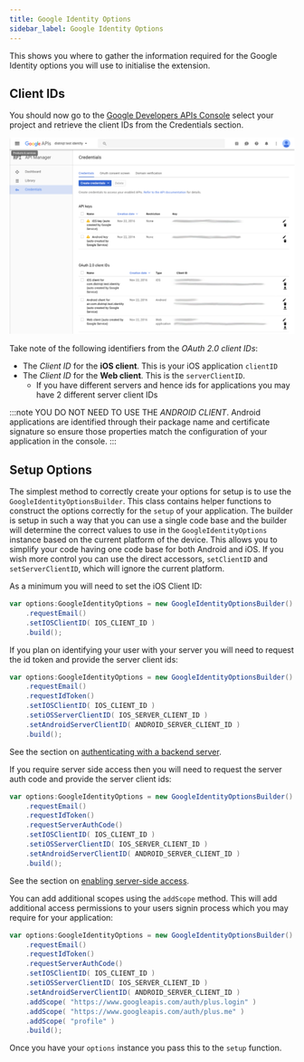 ```yaml
---
title: Google Identity Options
sidebar_label: Google Identity Options
---
```



This shows you where to gather the information required for the Google Identity options you will use to initialise the extension.


## Client IDs

You should now go to the [Google Developers APIs Console](https://console.developers.google.com/apis)
select your project and retrieve the client IDs from the Credentials section.

![](images/apisconsole-credentials.png)

Take note of the following identifiers from the *OAuth 2.0 client IDs*:

- The *Client ID* for the **iOS client**. This is your iOS application `clientID`
- The *Client ID* for the **Web client**. This is the `serverClientID`. 
    - If you have different servers and hence ids for applications you may have 2 different server client IDs 

:::note 
YOU DO NOT NEED TO USE THE *ANDROID CLIENT*. Android applications are identified through their package name and certificate signature so ensure those properties match the configuration of your application in the console.
:::




## Setup Options

The simplest method to correctly create your options for setup is to use the `GoogleIdentityOptionsBuilder`. This class contains helper functions to construct the options correctly for the `setup` of your application. The builder is setup in such a way that you can use a single code base and the builder will determine the correct values to use in the `GoogleIdentityOptions` instance based on the current platform of the device. This allows you to simplify your code having one code base for both Android and iOS. If you wish more control you can use the direct accessors, `setClientID` and `setServerClientID`, which will ignore the current platform.

As a minimum you will need to set the iOS Client ID:

```actionscript
var options:GoogleIdentityOptions = new GoogleIdentityOptionsBuilder()
    .requestEmail()
	.setIOSClientID( IOS_CLIENT_ID )
	.build();
```


If you plan on identifying your user with your server you will need to request the id token and provide the server client ids:

```actionscript
var options:GoogleIdentityOptions = new GoogleIdentityOptionsBuilder()
    .requestEmail()
    .requestIdToken()
	.setIOSClientID( IOS_CLIENT_ID )
    .setiOSServerClientID( IOS_SERVER_CLIENT_ID )
    .setAndroidServerClientID( ANDROID_SERVER_CLIENT_ID )
    .build();
```

See the section on [authenticating with a backend server](authenticate-with-a-backend-server.md).



If you require server side access then you will need to request the server auth code and provide the server client ids:

```actionscript
var options:GoogleIdentityOptions = new GoogleIdentityOptionsBuilder()
    .requestEmail()
    .requestIdToken()
    .requestServerAuthCode()
	.setIOSClientID( IOS_CLIENT_ID )
    .setiOSServerClientID( IOS_SERVER_CLIENT_ID )
    .setAndroidServerClientID( ANDROID_SERVER_CLIENT_ID )
    .build();
```

See the section on [enabling server-side access](enabling-server-side-access.md).



You can add additional scopes using the `addScope` method. This will add additional access permissions to your users signin process which you may require for your application:

```actionscript
var options:GoogleIdentityOptions = new GoogleIdentityOptionsBuilder()
    .requestEmail()
    .requestIdToken()
    .requestServerAuthCode()
	.setIOSClientID( IOS_CLIENT_ID )
    .setiOSServerClientID( IOS_SERVER_CLIENT_ID )
    .setAndroidServerClientID( ANDROID_SERVER_CLIENT_ID )
    .addScope( "https://www.googleapis.com/auth/plus.login" )
    .addScope( "https://www.googleapis.com/auth/plus.me" )
    .addScope( "profile" )
    .build();
```

Once you have your `options` instance you pass this to the `setup` function.  
